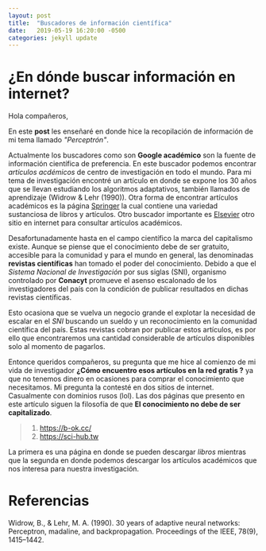 ```yaml
---
layout: post
title:  "Buscadores de información científica"
date:   2019-05-19 16:20:00 -0500
categories: jekyll update
---
```


# ¿En dónde buscar información en internet?

Hola compañeros,

En este __post__ les enseñaré en donde hice la recopilación de información de mi
tema llamado *"Perceptrón"*.

Actualmente los buscadores como son __Google académico__ son la fuente de información
científica de preferencia. En este buscador podemos encontrar *artículos acdémicos*
de centro de investigación en todo el mundo. Para mi tema de investigación encontré
un artículo en donde se expone los 30 años que se llevan estudiando los algoritmos
adaptativos, también llamados de aprendizaje (Widrow & Lehr (1990)). Otra forma de encontrar
artículos académicos es la página [Springer](https://link.springer.com) la cual contiene
una variedad sustanciosa de libros y artículos. Otro buscador importante es
[Elsevier](https://www.elsevier.com/es-es) otro sitio en internet para consultar
artículos académicos.

Desafortunadamente hasta en el campo científico la marca del capitalismo existe. Aunque
se piense que el conocimiento debe de ser gratuito, accesible para la comunidad
y para el mundo en general, las denominadas __revistas científicas__ han tomado el poder
del conocimiento. Debido a que el *Sistema Nacional de Investigación*  por sus siglas
(SNI), organismo controlado por __Conacyt__ promueve el asenso escalonado de los
investigadores del país con la condición de publicar resultados en dichas revistas
científicas.

Esto ocasiona que se vuelva un negocio grande el explotar la necesidad de escalar en
el *SNI* buscando un sueldo y un reconocimiento en la comunidad científica del país.
Estas revistas cobran por publicar estos artículos, es por ello que encontraremos
una cantidad considerable de artículos disponibles solo al momento de pagarlos.

Entonce queridos compañeros, su pregunta que me hice al comienzo de mi vida de
investigador __¿Cómo encuentro esos artículos en la red gratis ?__ ya que no tenemos
dinero en ocasiones para comprar el conocimiento que necesitamos. Mi pregunta la contesté
en dos sitios de internet. Casualmente con dominios rusos (lol). Las dos páginas que
presento en este artículo siguen la filosofía de que __El conocimiento no debe
de ser capitalizado__.

> 1. https://b-ok.cc/
> 2. https://sci-hub.tw

La primera es una página en donde se pueden descargar *libros* mientras que la segunda
en donde podemos descargar los artículos académicos que nos interesa para nuestra
investigación.

# Referencias

Widrow, B., & Lehr, M. A. (1990). 30 years of adaptive neural networks: Perceptron, madaline, and backpropagation. Proceedings of the IEEE, 78(9), 1415–1442.
